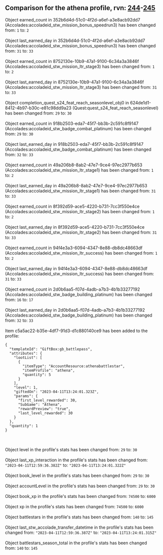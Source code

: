 ## Comparison for the athena profile, rvn: [244](https://github.com/PRO100KatYT/FortniteProfileRevisions/tree/main/profiles/athena/244%20athena.json)-[245](https://github.com/PRO100KatYT/FortniteProfileRevisions/tree/main/profiles/athena/245%20athena.json)

Object earned_count in 352b6d4d-51c0-4f2d-a6ef-a3e8acb92dd7 (Accolades:accoladeid_stw_mission_bonus_speedrun3) has been changed from: `1` to: `2`
<br><br>
Object last_earned_day in 352b6d4d-51c0-4f2d-a6ef-a3e8acb92dd7 (Accolades:accoladeid_stw_mission_bonus_speedrun3) has been changed from: `31` to: `33`
<br><br>
Object earned_count in 8752130e-10b9-47a1-9100-6c34a3a3846f (Accolades:accoladeid_stw_mission_ltr_stage3) has been changed from: `1` to: `2`
<br><br>
Object last_earned_day in 8752130e-10b9-47a1-9100-6c34a3a3846f (Accolades:accoladeid_stw_mission_ltr_stage3) has been changed from: `31` to: `33`
<br><br>
Object completion_quest_s24_feat_reach_seasonlevel_obj0 in 624de1d1-8412-4b97-b30c-e81c98dd9a23 (Quest:quest_s24_feat_reach_seasonlevel) has been changed from: `29` to: `30`
<br><br>
Object earned_count in 918b2503-eda7-45f7-bb3b-2c591c8f9147 (Accolades:accoladeid_stw_badge_combat_platinum) has been changed from: `29` to: `30`
<br><br>
Object last_earned_day in 918b2503-eda7-45f7-bb3b-2c591c8f9147 (Accolades:accoladeid_stw_badge_combat_platinum) has been changed from: `32` to: `33`
<br><br>
Object earned_count in 49a206b8-8ab2-47e7-9ce4-97ec2977b653 (Accolades:accoladeid_stw_mission_ltr_stage1) has been changed from: `1` to: `2`
<br><br>
Object last_earned_day in 49a206b8-8ab2-47e7-9ce4-97ec2977b653 (Accolades:accoladeid_stw_mission_ltr_stage1) has been changed from: `31` to: `33`
<br><br>
Object earned_count in 8f392d59-ace5-4220-b731-7cc3f550e4ce (Accolades:accoladeid_stw_mission_ltr_stage2) has been changed from: `1` to: `2`
<br><br>
Object last_earned_day in 8f392d59-ace5-4220-b731-7cc3f550e4ce (Accolades:accoladeid_stw_mission_ltr_stage2) has been changed from: `31` to: `33`
<br><br>
Object earned_count in 94f4e3a3-6094-4347-8e88-db8dc48663df (Accolades:accoladeid_stw_mission_ltr_success) has been changed from: `1` to: `2`
<br><br>
Object last_earned_day in 94f4e3a3-6094-4347-8e88-db8dc48663df (Accolades:accoladeid_stw_mission_ltr_success) has been changed from: `31` to: `33`
<br><br>
Object earned_count in 2d0b6aa5-f07d-4adb-a7b3-4b1b33277192 (Accolades:accoladeid_stw_badge_building_platinum) has been changed from: `16` to: `17`
<br><br>
Object last_earned_day in 2d0b6aa5-f07d-4adb-a7b3-4b1b33277192 (Accolades:accoladeid_stw_badge_building_platinum) has been changed from: `32` to: `33`
<br><br>
Item c5a5ac22-b35e-4df7-91d3-d1c880140ce9 has been added to the profile:

```
{
  "templateId": "GiftBox:gb_battlepass",
  "attributes": {
    "lootList": [
      {
        "itemType": "AccountResource:athenabattlestar",
        "itemProfile": "athena",
        "quantity": 5
      }
    ],
    "level": 1,
    "giftedOn": "2023-04-11T13:24:01.323Z",
    "params": {
      "first_level_rewarded": 30,
      "SubGame": "Athena",
      "rewardPreview": "true",
      "last_level_rewarded": 30
    }
  },
  "quantity": 1
}
```

<br><br>
Object level in the profile's stats has been changed from: `29` to: `30`
<br><br>
Object last_xp_interaction in the profile's stats has been changed from: `"2023-04-11T12:59:36.382Z"` to: `"2023-04-11T13:24:01.322Z"`
<br><br>
Object book_level in the profile's stats has been changed from: `29` to: `30`
<br><br>
Object accountLevel in the profile's stats has been changed from: `29` to: `30`
<br><br>
Object book_xp in the profile's stats has been changed from: `74500` to: `6000`
<br><br>
Object xp in the profile's stats has been changed from: `74500` to: `6000`
<br><br>
Object battlestars in the profile's stats has been changed from: `140` to: `145`
<br><br>
Object last_stw_accolade_transfer_datetime in the profile's stats has been changed from: `"2023-04-11T12:59:36.387Z"` to: `"2023-04-11T13:24:01.315Z"`
<br><br>
Object battlestars_season_total in the profile's stats has been changed from: `140` to: `145`
<br><br>
